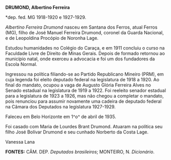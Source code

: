 **DRUMOND, Albertino Ferreira**

\*dep. fed. MG 1918-1920 e 1927-1929.

*Albertino Ferreira Drumond* nasceu em Santana dos Ferros, atual Ferros
(MG), filho de José Manuel Ferreira Drumond, coronel da Guarda Nacional,
e de Leopoldina Procópio de Noronha Lage.

Estudou humanidades no Colégio do Caraça, e em 1911 concluiu o curso na
Faculdade Livre de Direito de Minas Gerais. Depois de formado retornou
ao município natal, onde exerceu a advocacia e foi um dos fundadores da
Escola Normal.

Ingressou na política filiando-se ao Partido Republicano Mineiro (PRM),
em cuja legenda foi eleito deputado federal na legislatura de 1918 a
1920. Ao final do mandato, ocupou a vaga de Augusto Glória Ferreira
Alves no Senado estadual na legislatura de 1919 a 1922. Foi reeleito
senador estadual para a legislatura de 1923 a 1926, mas não chegou a
completar o mandato, pois renunciou para assumir novamente uma cadeira
de deputado federal na Câmara dos Deputados na legislatura 1927-1929.

Faleceu em Belo Horizonte em 1^o^ de abril de 1935.

Foi casado com Maria de Lourdes Brant Drumond. Atuaram na política seu
filho José Bolívar Drumond e seu cunhado Norberto da Costa Lage.

Vanessa Lana

**FONTES:** CÂM. DEP. *Deputados brasileiros*; MONTEIRO, N.
*Dicionário*.
